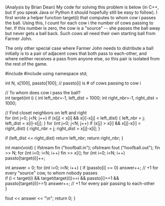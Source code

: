 (Analysis by Brian Dean)
My code for solving this problem is below (in C++, but if you speak Java or Python it should hopefully still be easy to follow). I first wrote a helper function target(i) that computes to whom cow i passes the ball. Using this, I count for each cow i the number of cows passing to her. If this number is zero, the cow is a "source" -- she passes the ball away but never gets a ball back. Such cows all need their own starting ball from Farmer John.

The only other special case where Farmer John needs to distribute a ball initially is to a pair of adjacent cows that both pass to each-other, and where neither receives a pass from anyone else, so this pair is isolated from the rest of the game.

#include <iostream>
#include <fstream>
using namespace std;

int N, x[100], passto[100];   // passto[i] is # of cows passing to cow i                                                                         

// To whom does cow i pass the ball?                                                                                                             
int target(int i)
{
  int left_nbr=-1, left_dist = 1000;
  int right_nbr=-1, right_dist = 1000;

  // Find closet neighbors on left and right                                                                                                     
  for (int j=0; j<N; j++)
    if (x[j] < x[i] && x[i]-x[j] < left_dist) { left_nbr = j; left_dist = x[i]-x[j]; }
  for (int j=0; j<N; j++)
    if (x[j] > x[i] && x[j]-x[i] < right_dist) { right_nbr = j; right_dist = x[j]-x[i]; }

  if (left_dist <= right_dist) return left_nbr;
  return right_nbr;
}

int main(void)
{
  ifstream fin ("hoofball.in");
  ofstream fout ("hoofball.out");
  fin >> N;
  for (int i=0; i<N; i++) fin >> x[i];
  for (int i=0; i<N; i++) passto[target(i)]++;

  int answer = 0;
  for (int i=0; i<N; i++) {
    if (passto[i] == 0) answer++;  // +1 for every "source" cow, to whom nobody passes                                                           
    if (i < target(i) && target(target(i))==i && passto[i]==1 && passto[target(i)]==1)
      answer++;  // +1 for every pair passing to each-other                                                                                      
  }

  fout << answer << "\n";
  return 0;
}